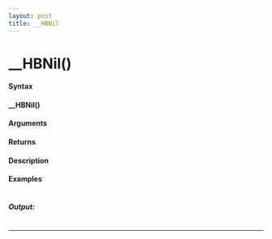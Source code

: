 ```yaml
---
layout: post
title: __HBNil
---
```


# __HBNil()


#### Syntax

#### __HBNil()

#### Arguments

#### Returns

#### Description

#### Examples

```

```

##### Output:

```

```

---
